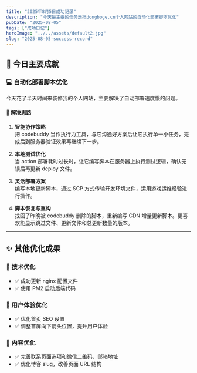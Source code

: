 ```yaml
---
title: "2025年8月5日成功记录"
description: "今天最主要的任务是把dongboge.cn个人网站的自动化部署脚本优化"
pubDate: "2025-08-05"
tags: ["成功日记"]
heroImage: "../../assets/default2.jpg"
slug: "2025-08-05-success-record"
---
```


## 🚀 今日主要成就

### 💻 自动化部署脚本优化

今天花了半天时间来装修我的个人网站，主要解决了自动部署速度慢的问题。

#### 🎯 解决思路

1. **智能协作策略**  
   把 codebuddy 当作执行力工具，与它沟通好方案后让它执行单一小任务，完成后到服务器验证效果再继续下一步。

2. **本地测试优化**  
   当 action 部署耗时过长时，让它编写脚本在服务器上执行测试逻辑，确认无误后再更新 deploy 文件。

3. **灵活部署方案**  
   编写本地更新脚本，通过 SCP 方式传输开发环境文件，运用游戏运维经验进行操作。

4. **脚本恢复与重构**  
   找回了昨晚被 codebuddy 删除的脚本，重新编写 CDN 增量更新脚本。更喜欢能显示跳过文件、更新文件和总更新数量的版本。

---

## ✨ 其他优化成果

### 🔧 技术优化

- ✅ 成功更新 nginx 配置文件
- ✅ 使用 PM2 启动后端代码

### 🎨 用户体验优化

- ✅ 优化首页 SEO 设置
- ✅ 调整首屏向下箭头位置，提升用户体验

### 📝 内容优化

- ✅ 完善联系页面选项和微信二维码、邮箱地址
- ✅ 优化博客 slug，改善页面 URL 结构
